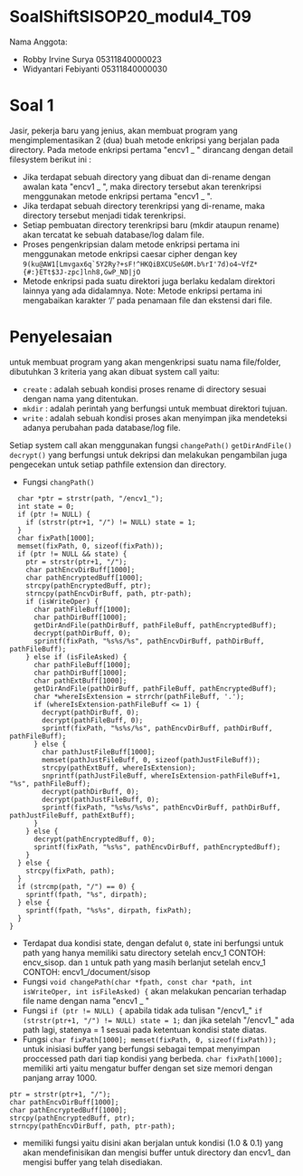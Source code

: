 # SoalShiftSISOP20_modul4_T09

Nama Anggota:
- Robby Irvine Surya 05311840000023
- Widyantari Febiyanti 05311840000030

# Soal 1
Jasir, pekerja baru yang jenius, akan membuat program yang mengimplementasikan 2 (dua) buah metode enkripsi yang berjalan pada directory. Pada metode enkripsi pertama "encv1 _ " dirancang dengan detail filesystem berikut ini :
- Jika terdapat sebuah directory yang dibuat dan di-rename dengan awalan kata "encv1 _ ", maka directory tersebut akan terenkripsi menggunakan metode enkripsi pertama "encv1 _ ".
- Jika terdapat sebuah directory terenkripsi yang di-rename, maka directory tersebut menjadi tidak terenkripsi.
- Setiap pembuatan directory terenkripsi baru (mkdir ataupun rename) akan tercatat ke sebuah database/log dalam file.
- Proses pengenkripsian dalam metode enkripsi pertama ini menggunakan metode enkripsi caesar cipher dengan key
      ```9(ku@AW1[Lmvgax6q`5Y2Ry?+sF!^HKQiBXCUSe&0M.b%rI'7d)o4~VfZ*{#:}ETt$3J-zpc]lnh8,GwP_ND|jO```
- Metode enkripsi pada suatu direktori juga berlaku kedalam direktori lainnya yang ada didalamnya.
Note: Metode enkripsi pertama ini mengabaikan karakter ‘/’ pada penamaan file dan ekstensi dari file.

# Penyelesaian
untuk membuat program yang akan mengenkripsi suatu nama file/folder, dibutuhkan 3 kriteria yang akan dibuat system call yaitu: 

- ```create```
: adalah sebuah kondisi proses rename di directory sesuai dengan nama yang ditentukan.
- ```mkdir```
: adalah perintah yang berfungsi untuk membuat direktori tujuan.
- ```write``` 
: adalah sebuah kondisi proses akan menyimpan jika mendeteksi adanya perubahan pada database/log file. 

Setiap system call akan menggunakan fungsi ```changePath()``` ```getDirAndFile()``` ```decrypt()``` yang berfungsi untuk dekripsi dan melakukan pengambilan juga pengecekan untuk setiap pathfile extension dan directory. 

- Fungsi ```changPath()```
```void changePath(char *fpath, const char *path, int isWriteOper, int isFileAsked) {
  char *ptr = strstr(path, "/encv1_");
  int state = 0;
  if (ptr != NULL) {
    if (strstr(ptr+1, "/") != NULL) state = 1;
  }
  char fixPath[1000];
  memset(fixPath, 0, sizeof(fixPath));
  if (ptr != NULL && state) {
    ptr = strstr(ptr+1, "/");
    char pathEncvDirBuff[1000];
    char pathEncryptedBuff[1000];
    strcpy(pathEncryptedBuff, ptr);
    strncpy(pathEncvDirBuff, path, ptr-path);
    if (isWriteOper) {
      char pathFileBuff[1000];
      char pathDirBuff[1000];
      getDirAndFile(pathDirBuff, pathFileBuff, pathEncryptedBuff);
      decrypt(pathDirBuff, 0);
      sprintf(fixPath, "%s%s/%s", pathEncvDirBuff, pathDirBuff, pathFileBuff);
    } else if (isFileAsked) {
      char pathFileBuff[1000];
      char pathDirBuff[1000];
      char pathExtBuff[1000];
      getDirAndFile(pathDirBuff, pathFileBuff, pathEncryptedBuff);
      char *whereIsExtension = strrchr(pathFileBuff, '.');
      if (whereIsExtension-pathFileBuff <= 1) {
        decrypt(pathDirBuff, 0);
        decrypt(pathFileBuff, 0);
        sprintf(fixPath, "%s%s/%s", pathEncvDirBuff, pathDirBuff, pathFileBuff);
      } else {
        char pathJustFileBuff[1000];
        memset(pathJustFileBuff, 0, sizeof(pathJustFileBuff));
        strcpy(pathExtBuff, whereIsExtension);
        snprintf(pathJustFileBuff, whereIsExtension-pathFileBuff+1, "%s", pathFileBuff);
        decrypt(pathDirBuff, 0);
        decrypt(pathJustFileBuff, 0);
        sprintf(fixPath, "%s%s/%s%s", pathEncvDirBuff, pathDirBuff, pathJustFileBuff, pathExtBuff);
      }
    } else {
      decrypt(pathEncryptedBuff, 0);
      sprintf(fixPath, "%s%s", pathEncvDirBuff, pathEncryptedBuff);
    }
  } else {
    strcpy(fixPath, path);
  }
  if (strcmp(path, "/") == 0) {
    sprintf(fpath, "%s", dirpath);
  } else {
    sprintf(fpath, "%s%s", dirpath, fixPath);
  }
}
```
- Terdapat dua kondisi state, dengan defalut ```0```, state ini berfungsi untuk path yang hanya memiliki satu directory setelah encv_1 CONTOH: encv_sisop. dan ```1``` untuk path yang masih berlanjut setelah encv_1 CONTOH: encv1_/document/sisop
- Fungsi ```void changePath(char *fpath, const char *path, int isWriteOper, int isFileAsked) {``` akan melakukan pencarian terhadap file name dengan nama "encv1 _ "
- Fungsi ```if (ptr != NULL) {``` apabila tidak ada tulisan "/encv1_" ```if (strstr(ptr+1, "/") != NULL) state = 1;``` dan jika setelah "/encv1_" ada path lagi, statenya = 1 sesuai pada ketentuan kondisi state diatas. 
- Fungsi ```char fixPath[1000]; memset(fixPath, 0, sizeof(fixPath));```
untuk inisiasi buffer yang berfungsi sebagai tempat menyimpan proccessed path dari tiap kondisi yang berbeda. ```char fixPath[1000];``` memiliki arti yaitu mengatur buffer dengan set size memori dengan panjang array 1000. 
```if (ptr != NULL && state) {
ptr = strstr(ptr+1, "/");
char pathEncvDirBuff[1000];
char pathEncryptedBuff[1000];
strcpy(pathEncryptedBuff, ptr);
strncpy(pathEncvDirBuff, path, ptr-path);
```
- memiliki fungsi yaitu disini akan berjalan untuk kondisi (1.0 & 0.1) yang akan mendefinisikan dan mengisi buffer untuk directory dan encv1_ dan mengisi buffer yang telah disediakan. 
